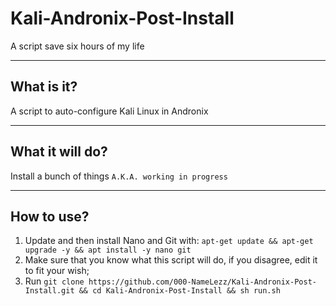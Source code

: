 # Kali-Andronix-Post-Install
A script save six hours of my life

---

## What is it?

A script to auto-configure Kali Linux in Andronix

---

## What it will do?

Install a bunch of things `A.K.A. working in progress`

---

## How to use?

1. Update and then install Nano and Git with: `apt-get update && apt-get upgrade -y && apt install -y nano git`
2. Make sure that you know what this script will do, if you disagree, edit it to fit your wish;
3. Run `git clone https://github.com/000-NameLezz/Kali-Andronix-Post-Install.git && cd Kali-Andronix-Post-Install && sh run.sh`
